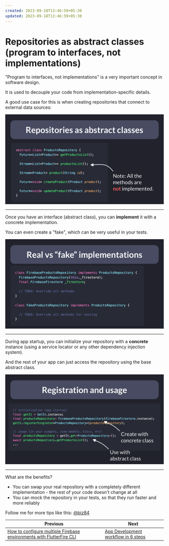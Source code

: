 ```yaml
---
created: 2023-09-18T13:46:59+05:30
updated: 2023-09-18T13:46:59+05:30
---
```

# Repositories as abstract classes (program to interfaces, not implementations)

"Program to interfaces, not implementations" is a very important concept in software design.

It is used to decouple your code from implementation-specific details.

A good use case for this is when creating repositories that connect to external data sources:

![](022_repositories_abstract_classes.png)

---

Once you have an interface (abstract class), you can **implement** it with a concrete implementation.

You can even create a "fake", which can be very useful in your tests.

![](022-real-vs-fake-impl.png)

---

During app startup, you can initialize your repository with a **concrete** instance (using a service locator or any other dependency injection system).

And the rest of your app can just access the repository using the base abstract class.

![](022-registration-usage.png)

---

What are the benefits?

- You can swap your real repository with a completely different implementation - the rest of your code doesn't change at all
- You can mock the repository in your tests, so that they run faster and more reliably

Follow me for more tips like this: [@biz84](https://twitter.com/biz84)

  

| Previous | Next |
| -------- | ---- |
| [How to configure multiple Firebase environments with FlutterFire CLI](../0020-how-to-configure-multiple-firebase-environments-with-flutterfire-cli/index.md) | [App Development workflow in 6 steps](../0022-app-development-workflow-in-six-steps/index.md) |